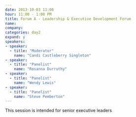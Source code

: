 ```yaml
---
date: 2013-10-03 11:00
hour: 11:00 - 1:00 PM
title: Forum A - Leadership & Executive Development Forum
name: 
company:
categories: day2
expand: y
speakers:
- speaker:  
  - title: "Moderator"
    name: "Candi Castleberry Singleton"
- speaker:  
  - title: "Panelist"
    name: "Rosanna Durruthy"
- speaker:  
  - title: "Panelist"
    name: "Wendy Lewis"
- speaker:  
  - title: "Panelist"
    name: "Steve Pemberton"
---
```

This session is intended for senior executive leaders